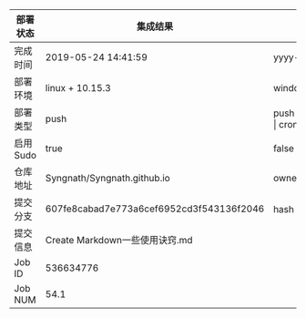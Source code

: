 部署状态 | 集成结果 | 参考值
---|---|---
完成时间 | 2019-05-24 14:41:59 | yyyy-mm-dd hh:mm:ss
部署环境 | linux + 10.15.3 | window \| linux + stable
部署类型 | push | push \| pull_request \| api \| cron
启用Sudo | true | false \| true
仓库地址 | Syngnath/Syngnath.github.io | owner_name/repo_name
提交分支 | 607fe8cabad7e773a6cef6952cd3f543136f2046 | hash 16位
提交信息 | Create Markdown一些使用诀窍.md |
Job ID   | 536634776 |
Job NUM  | 54.1 |
